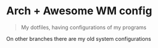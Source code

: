# Arch + Awesome WM config
> My dotfiles, having configurations of my programs 

On other branches there are my old system configurations
